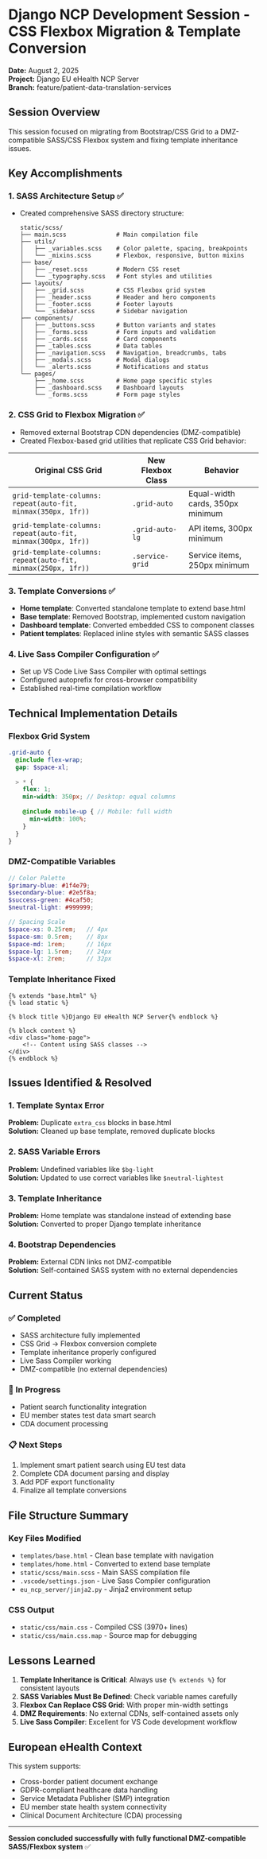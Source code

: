 # Django NCP Development Session - CSS Flexbox Migration & Template Conversion

**Date:** August 2, 2025  
**Project:** Django EU eHealth NCP Server  
**Branch:** feature/patient-data-translation-services  

## Session Overview

This session focused on migrating from Bootstrap/CSS Grid to a DMZ-compatible SASS/CSS Flexbox system and fixing template inheritance issues.

## Key Accomplishments

### 1. SASS Architecture Setup ✅

- Created comprehensive SASS directory structure:

  ```
  static/scss/
  ├── main.scss              # Main compilation file
  ├── utils/
  │   ├── _variables.scss    # Color palette, spacing, breakpoints
  │   └── _mixins.scss       # Flexbox, responsive, button mixins
  ├── base/
  │   ├── _reset.scss        # Modern CSS reset
  │   └── _typography.scss   # Font styles and utilities
  ├── layouts/
  │   ├── _grid.scss         # CSS Flexbox grid system
  │   ├── _header.scss       # Header and hero components
  │   ├── _footer.scss       # Footer layouts
  │   └── _sidebar.scss      # Sidebar navigation
  ├── components/
  │   ├── _buttons.scss      # Button variants and states
  │   ├── _forms.scss        # Form inputs and validation
  │   ├── _cards.scss        # Card components
  │   ├── _tables.scss       # Data tables
  │   ├── _navigation.scss   # Navigation, breadcrumbs, tabs
  │   ├── _modals.scss       # Modal dialogs
  │   └── _alerts.scss       # Notifications and status
  └── pages/
      ├── _home.scss         # Home page specific styles
      ├── _dashboard.scss    # Dashboard layouts
      └── _forms.scss        # Form page styles
  ```

### 2. CSS Grid to Flexbox Migration ✅

- Removed external Bootstrap CDN dependencies (DMZ-compatible)
- Created Flexbox-based grid utilities that replicate CSS Grid behavior:

| **Original CSS Grid** | **New Flexbox Class** | **Behavior** |
|---|---|---|
| `grid-template-columns: repeat(auto-fit, minmax(350px, 1fr))` | `.grid-auto` | Equal-width cards, 350px minimum |
| `grid-template-columns: repeat(auto-fit, minmax(300px, 1fr))` | `.grid-auto-lg` | API items, 300px minimum |
| `grid-template-columns: repeat(auto-fit, minmax(250px, 1fr))` | `.service-grid` | Service items, 250px minimum |

### 3. Template Conversions ✅

- **Home template**: Converted standalone template to extend base.html
- **Base template**: Removed Bootstrap, implemented custom navigation
- **Dashboard template**: Converted embedded CSS to component classes
- **Patient templates**: Replaced inline styles with semantic SASS classes

### 4. Live Sass Compiler Configuration ✅

- Set up VS Code Live Sass Compiler with optimal settings
- Configured autoprefix for cross-browser compatibility
- Established real-time compilation workflow

## Technical Implementation Details

### Flexbox Grid System

```scss
.grid-auto {
  @include flex-wrap;
  gap: $space-xl;
  
  > * {
    flex: 1;
    min-width: 350px; // Desktop: equal columns
    
    @include mobile-up { // Mobile: full width
      min-width: 100%;
    }
  }
}
```

### DMZ-Compatible Variables

```scss
// Color Palette
$primary-blue: #1f4e79;
$secondary-blue: #2e5f8a;
$success-green: #4caf50;
$neutral-light: #999999;

// Spacing Scale
$space-xs: 0.25rem;   // 4px
$space-sm: 0.5rem;    // 8px
$space-md: 1rem;      // 16px
$space-lg: 1.5rem;    // 24px
$space-xl: 2rem;      // 32px
```

### Template Inheritance Fixed

```django
{% extends "base.html" %}
{% load static %}

{% block title %}Django EU eHealth NCP Server{% endblock %}

{% block content %}
<div class="home-page">
    <!-- Content using SASS classes -->
</div>
{% endblock %}
```

## Issues Identified & Resolved

### 1. Template Syntax Error

**Problem:** Duplicate `extra_css` blocks in base.html  
**Solution:** Cleaned up base template, removed duplicate blocks

### 2. SASS Variable Errors

**Problem:** Undefined variables like `$bg-light`  
**Solution:** Updated to use correct variables like `$neutral-lightest`

### 3. Template Inheritance

**Problem:** Home template was standalone instead of extending base  
**Solution:** Converted to proper Django template inheritance

### 4. Bootstrap Dependencies

**Problem:** External CDN links not DMZ-compatible  
**Solution:** Self-contained SASS system with no external dependencies

## Current Status

### ✅ Completed

- SASS architecture fully implemented
- CSS Grid → Flexbox conversion complete
- Template inheritance properly configured
- Live Sass Compiler working
- DMZ-compatible (no external dependencies)

### 🔄 In Progress

- Patient search functionality integration
- EU member states test data smart search
- CDA document processing

### 📋 Next Steps

1. Implement smart patient search using EU test data
2. Complete CDA document parsing and display
3. Add PDF export functionality
4. Finalize all template conversions

## File Structure Summary

### Key Files Modified

- `templates/base.html` - Clean base template with navigation
- `templates/home.html` - Converted to extend base template
- `static/scss/main.scss` - Main SASS compilation file
- `.vscode/settings.json` - Live Sass Compiler configuration
- `eu_ncp_server/jinja2.py` - Jinja2 environment setup

### CSS Output

- `static/css/main.css` - Compiled CSS (3970+ lines)
- `static/css/main.css.map` - Source map for debugging

## Lessons Learned

1. **Template Inheritance is Critical**: Always use `{% extends %}` for consistent layouts
2. **SASS Variables Must Be Defined**: Check variable names carefully
3. **Flexbox Can Replace CSS Grid**: With proper min-width settings
4. **DMZ Requirements**: No external CDNs, self-contained assets only
5. **Live Sass Compiler**: Excellent for VS Code development workflow

## European eHealth Context

This system supports:

- Cross-border patient document exchange
- GDPR-compliant healthcare data handling
- Service Metadata Publisher (SMP) integration
- EU member state health system connectivity
- Clinical Document Architecture (CDA) processing

---

**Session concluded successfully with fully functional DMZ-compatible SASS/Flexbox system** ✅
